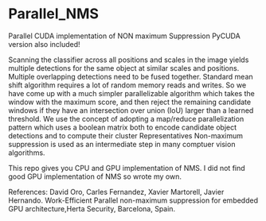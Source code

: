# Parallel_NMS
Parallel CUDA implementation of NON maximum Suppression
PyCUDA version also included!

Scanning the classifier across all positions and scales in the image yields multiple detections for the same object at similar scales and positions. Multiple overlapping detections need to be fused together. Standard mean shift algorithm requires a lot of random memory reads and writes. So we have come up with a much simpler parallelizable algorithm which takes the window with the maximum score, and then reject the remaining candidate windows if they have an intersection over union (IoU) larger than a learned threshold. We use the concept of adopting a map/reduce parallelization pattern which uses a boolean matrix both to encode candidate object detections and to compute their cluster Representatives
Non-maximum suppression is used as an intermediate step in many comptuer vision algorithms.

This repo gives you CPU and GPU implementation of NMS. I did not find good GPU implementation of NMS so wrote my own.

References: David Oro, Carles Fernandez, Xavier Martorell, Javier Hernando. Work-Efficient Parallel
non-maximum suppression for embedded GPU architecture,Herta Security, Barcelona, Spain.
